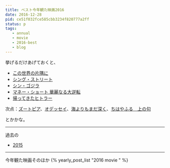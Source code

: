 ```yaml
---
title: ベスト今年観た映画2016
date: 2016-12-28
pid: ce51f032fce585cbb3234f820777a2ff
status: p
tags:
   - annual
   - movie
   - 2016-best
   - blog
---
```


挙げるだけあげておくと、

- [この世界の片隅に](/2016/10/27/201610/in-a-corner-of-the-world-supporter-preview/)
- [シング・ストリート](/2016/07/13/201607/sing-street/)
- [シン・ゴジラ](/2016/08/01/201608/sin-godzilla/)
- [マネー・ショート 華麗なる大逆転](/2016/03/09/201603/the-big-short/)
- [帰ってきたヒトラー](2016/12/23/201612/er-st-wieder-da.md)

次点：[ズートピア](/2016/04/27/201604/zootpia/)、[オデッセイ](/2016/02/10/201602/martian/)、[海よりもまだ深く](/2016/06/01/201606/after-the-storm/)、[ちはやふる　上の句](/2016/04/01/201604/chihayafuru-kami-no-ku/)

とかかな。

----
過去の
- [2015](/2015/12/26/201512/2015-best-movie/)

----
今年観た映画そのほか
{% yearly_post_list "2016 movie " %}
